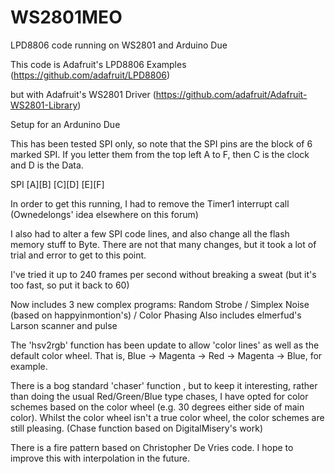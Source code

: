 WS2801MEO
=========

LPD8806 code running on WS2801 and Arduino Due

This code is Adafruit's LPD8806 Examples (https://github.com/adafruit/LPD8806)

but with Adafruit's WS2801 Driver (https://github.com/adafruit/Adafruit-WS2801-Library)

Setup for an Ardunino Due

This has been tested SPI only, so note that the SPI pins are the block of 6 marked SPI. If you letter them from the top left A to F, then C is the clock and D is the Data.

SPI
[A][B]
[C][D]
[E][F]

In order to get this running, I had to remove the Timer1 interrupt call (Ownedelongs' idea elsewhere on this forum)

I also had to alter a few SPI code lines, and also change all the flash memory stuff to Byte. There are not that many changes, but it took a lot of trial and error to get to this point.

I've tried it up to 240 frames per second without breaking a sweat (but it's too fast, so put it back to 60)

Now includes 3 new complex programs: Random Strobe / Simplex Noise (based on happyinmontion's) / Color Phasing
Also includes elmerfud's Larson scanner and pulse

The 'hsv2rgb' function has been update to allow 'color lines' as well as the default color wheel. That is, Blue -> Magenta -> Red -> Magenta -> Blue, for example.

There is a bog standard 'chaser' function , but to keep it interesting, rather than doing the usual Red/Green/Blue type chases, I have opted for color schemes based on the color wheel (e.g. 30 degrees either side of main color). Whilst the color wheel isn't a true color wheel, the color schemes are still pleasing. (Chase function based on DigitalMisery's work)

There is a fire pattern based on Christopher De Vries code. I hope to improve this with interpolation in the future.
